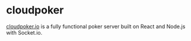 # cloudpoker

[cloudpoker.io](cloudpoker.io) is a fully functional poker server built on React and Node.js with Socket.io.



